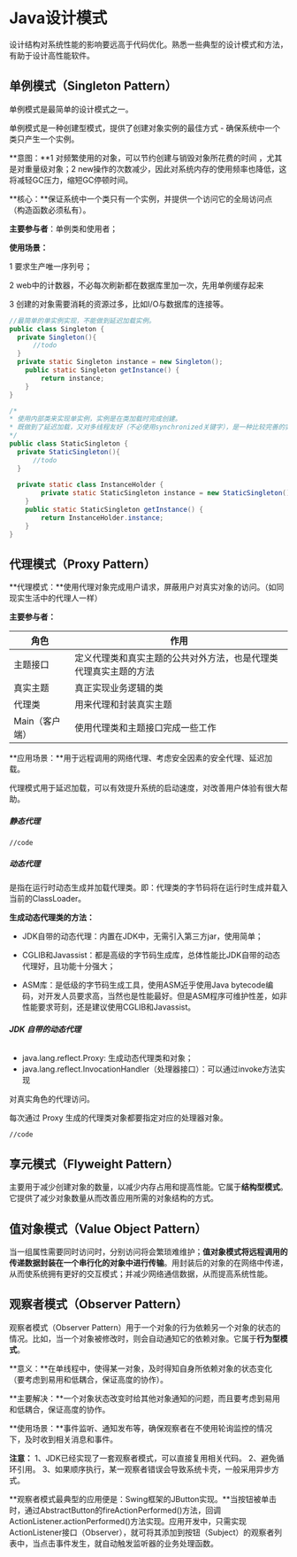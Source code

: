 # Java设计模式

设计结构对系统性能的影响要远高于代码优化。熟悉一些典型的设计模式和方法，有助于设计高性能软件。

## 单例模式（Singleton Pattern）

单例模式是最简单的设计模式之一。

单例模式是一种创建型模式，提供了创建对象实例的最佳方式 - 确保系统中一个类只产生一个实例。

**意图：**1 对频繁使用的对象，可以节约创建与销毁对象所花费的时间 ，尤其是对重量级对象；2 new操作的次数减少，因此对系统内存的使用频率也降低，这将减轻GC压力，缩短GC停顿时间。

**核心：**保证系统中一个类只有一个实例，并提供一个访问它的全局访问点（构造函数必须私有）。

**主要参与者**：单例类和使用者；

**使用场景：** 

1 要求生产唯一序列号；

2 web中的计数器，不必每次刷新都在数据库里加一次，先用单例缓存起来

3 创建的对象需要消耗的资源过多，比如I/O与数据库的连接等。

```java
//最简单的单实例实现，不能做到延迟加载实例。
public class Singleton {
  private Singleton(){
      //todo
  }
  private static Singleton instance = new Singleton();
	public static Singleton getInstance() {
		return instance;
	}
}

/*
* 使用内部类来实现单实例，实例是在类加载时完成创建。
* 既做到了延迟加载，又对多线程友好（不必使用synchronized关键字），是一种比较完善的实现。
*/
public class StaticSingleton {
  private StaticSingleton(){
      //todo
  }
  
  private static class InstanceHolder {
		private static StaticSingleton instance = new StaticSingleton();//在类加载时创建对象实例
	}
	public static StaticSingleton getInstance() {
		return InstanceHolder.instance;
	}
}
```



## 代理模式（Proxy Pattern）

**代理模式：**使用代理对象完成用户请求，屏蔽用户对真实对象的访问。（如同现实生活中的代理人一样）

**主要参与者：**

| 角色           | 作用                                                         |
| -------------- | ------------------------------------------------------------ |
| 主题接口       | 定义代理类和真实主题的公共对外方法，也是代理类代理真实主题的方法 |
| 真实主题       | 真正实现业务逻辑的类                                         |
| 代理类         | 用来代理和封装真实主题                                       |
| Main（客户端） | 使用代理类和主题接口完成一些工作                             |

**应用场景：**用于远程调用的网络代理、考虑安全因素的安全代理、延迟加载。

代理模式用于延迟加载，可以有效提升系统的启动速度，对改善用户体验有很大帮助。

##### 静态代理

```
//code 

```

##### 动态代理

是指在运行时动态生成并加载代理类。即：代理类的字节码将在运行时生成并载入当前的ClassLoader。

**生成动态代理类的方法：**

- JDK自带的动态代理：内置在JDK中，无需引入第三方jar，使用简单；

- CGLIB和Javassist：都是高级的字节码生成库，总体性能比JDK自带的动态代理好，且功能十分强大；

- ASM库：是低级的字节码生成工具，使用ASM近乎使用Java bytecode编码，对开发人员要求高，当然也是性能最好。但是ASM程序可维护性差，如非性能要求苛刻，还是建议使用CGLIB和Javassist。

###### **JDK 自带的动态代理**

-  java.lang.reflect.Proxy: 生成动态代理类和对象；
-  java.lang.reflect.InvocationHandler（处理器接口）：可以通过invoke方法实现

对真实角色的代理访问。

每次通过 Proxy 生成的代理类对象都要指定对应的处理器对象。

```
//code

```



## 享元模式（Flyweight Pattern）

主要用于减少创建对象的数量，以减少内存占用和提高性能。它属于**结构型模式**。它提供了减少对象数量从而改善应用所需的对象结构的方式。



## 值对象模式（Value Object Pattern）

当一组属性需要同时访问时，分别访问将会繁琐难维护；**值对象模式将远程调用的传递数据封装在一个串行化的对象中进行传输**。用封装后的对象的在网络中传递，从而使系统拥有更好的交互模式；并减少网络通信数据，从而提高系统性能。



## 观察者模式（Observer Pattern）

观察者模式（Observer Pattern）用于一个对象的行为依赖另一个对象的状态的情况。比如，当一个对象被修改时，则会自动通知它的依赖对象。它属于**行为型模式**。

**意义：**在单线程中，使得某一对象，及时得知自身所依赖对象的状态变化（要考虑到易用和低耦合，保证高度的协作）。

**主要解决：**一个对象状态改变时给其他对象通知的问题，而且要考虑到易用和低耦合，保证高度的协作。

**使用场景：**事件监听、通知发布等，确保观察者在不使用轮询监控的情况下，及时收到相关消息和事件。

**注意：** 1、JDK已经实现了一套观察者模式，可以直接复用相关代码。 2、避免循环引用。 3、如果顺序执行，某一观察者错误会导致系统卡壳，一般采用异步方式。

**观察者模式最典型的应用便是：Swing框架的JButton实现。**当按钮被单击时，通过AbstractButton的fireActionPerformed()方法，回调ActionListener.actionPerformed()方法实现。应用开发中，只需实现ActionListener接口（Observer），就可将其添加到按钮（Subject）的观察者列表中，当点击事件发生，就自动触发监听器的业务处理函数。

